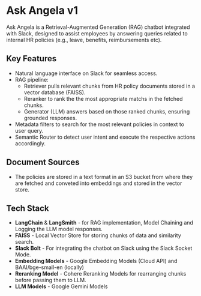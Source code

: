 # Ask Angela v1

Ask Angela is a Retrieval-Augmented Generation (RAG) chatbot integrated with Slack, designed to assist employees by answering queries related to internal HR policies (e.g., leave, benefits, reimbursements etc).

## Key Features

- Natural language interface on Slack for seamless access.
- RAG pipeline:
    - Retriever pulls relevant chunks from HR policy documents stored in a vector database (FAISS).
    - Reranker to rank the the most appropriate matchs in the fetched chunks.
    - Generator (LLM) answers based on those ranked chunks, ensuring grounded responses.
- Metadata filters to search for the most relevant policies in context to user query.
- Semantic Router to detect user intent and execute the respective actions accordingly.
## Document Sources

- The policies are stored in a text format in an S3 bucket from where they are fetched and conveted into embeddings and stored in the vector store.
## Tech Stack

- **LangChain** & **LangSmith** - for RAG implementation, Model Chaining and Logging the LLM model responses.
- **FAISS** - Local Vector Store for storing chunks of data and similarity search.
- **Slack Bolt** - For integrating the chatbot on Slack using the Slack Socket Mode.
- **Embedding Models** - Google Embedding Models (Cloud API) and BAAI/bge-small-en (locally)
- **Reranking Model** - Cohere Reranking Models for rearranging chunks before passing them to LLM.
- **LLM Models** - Google Gemini Models
